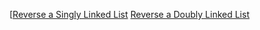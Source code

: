 [[Reverse a Singly Linked List](https://leetcode.com/problems/reverse-linked-list/description/)
[Reverse a Doubly Linked List](https://www.geeksforgeeks.org/problems/reverse-a-doubly-linked-list/1)
